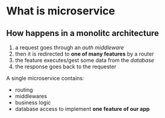 # What is microservice

## How happens in a monolitc architecture

1. a request goes through an *auth middleware*
2. then it is redirected to **one of many features** by a router
3. the feature executes/gest some data from the *database*
4. the response goes back to the requester


A single microservice contains:
- routing
- middlewares
- business logic
- database access
 to implement **one feature of our app**